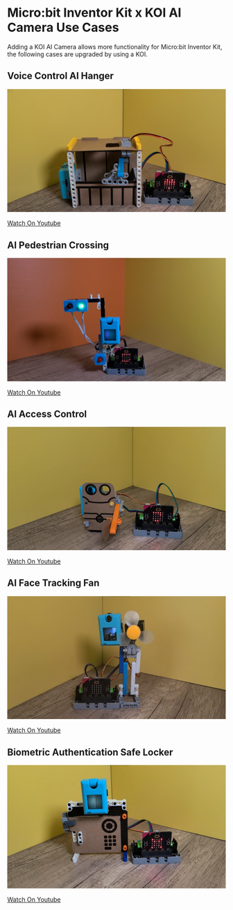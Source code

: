 # Micro:bit Inventor Kit x KOI AI Camera Use Cases

Adding a KOI AI Camera allows more functionality for Micro:bit Inventor Kit, the following cases are upgraded by using a KOI.

## Voice Control AI Hanger

![](../images/extra_hanger.png)

[Watch On Youtube](https://youtu.be/aO9EQKJsBQI?t=12)

## AI Pedestrian Crossing

![](../images/extra_trafficlight.png)

[Watch On Youtube](https://youtu.be/aO9EQKJsBQI?t=28)

## AI Access Control

![](../images/extra_gate.png)

[Watch On Youtube](https://youtu.be/aO9EQKJsBQI?t=75)

## AI Face Tracking Fan

![](../images/extra_fan.png)

[Watch On Youtube](https://youtu.be/aO9EQKJsBQI?t=91)

## Biometric Authentication Safe Locker

![](../images/extra_safe.png)

[Watch On Youtube](https://youtu.be/aO9EQKJsBQI?t=125)